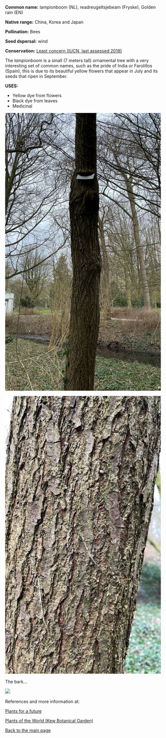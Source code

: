 **Common name:** lampionboom (NL), readreugeltsjebeam (Fryske), Golden rain (EN)


<!--more-->
**Native range:**  China, Korea and Japan

**Pollination:** Bees

**Seed dspersal:** wind

**Conservation:** [Least concern (IUCN, last assessed 2018)](https://www.iucnredlist.org/species/18776387/147626783)

The _lampionboom_ is a small (7 meters tall) ornamental tree with a very interesting set of common names, such as the pride of India or Farolillos (Spain), this is due to its beautiful yellow flowers that appear in July and its seeds that ripen in September.

**USES:**

- Yellow dye from flowers
- Black dye from leaves
- Medicinal


![tree](https://raw.githubusercontent.com/carolxgl/TreeLibrary/gh-pages/images/Koerut.jpeg)

![m](https://raw.githubusercontent.com/carolxgl/TreeLibrary/gh-pages/images/KoerutB.jpeg)

The bark...

![](static/img/KoerutB.jpeg)

References and more information at:

[Plants for a future](https://pfaf.org/user/Plant.aspx?LatinName=Koelreuteria+paniculata)

[Plants of the World (Kew Botanical Garden)](https://powo.science.kew.org/taxon/urn:lsid:ipni.org:names:783426-1)

[Back to the main page](https://carolxgl.github.io/TreeLibrary/)
